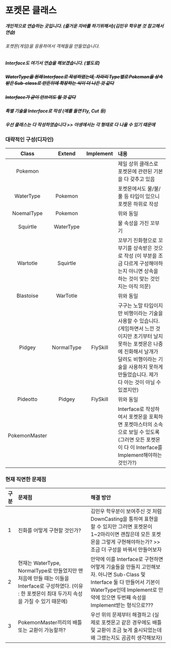 포켓몬 클래스
============

##### 개인적으로 연습하는 곳입니다. (즐거운 자바를 하기위해서)(김민우 학우분 것 참고해서 연습)

###### 포켓몬(게임)을 응용하여서 객체들을 만들었습니다.

##### Interface도 여기서 연습을 해보겠습니다. (별도로)

##### ~~WaterType을 원래 Interface로 작성하였는데, 차라리 Type별로 Pokemon을 상속받은 Sub-class로 만든뒤에 확장하는 식이 더 나은 것 같다~~
##### ~~Interface가 굳이 안쓰여도 될 것 같다~~
##### 특별 기술을 Interface로 작성 (예를 들면 Fly, Cut 등)
##### 우선 클래스는 다 작성하였습니다 >> 야생에서는 각 형태로 다 나올 수 있기 때문에

### 대략적인 구성(디자인)

|Class|Extend|Implement|내용|
|:--:|:--:|:--:|:--|
|Pokemon|||제일 상위 클래스로 포켓몬에 관련된 기본을 다 갖추고 있음|
|WaterType|Pokemon||포켓몬에서도 물/불/풀 등 타입이 있으니 포켓몬 하위로 작성|
|NoemalType|Pokemon||위와 동일|
|Squirtle|WaterType||물 속성을 가진 꼬부기|
|Wartotle|Squirtle||꼬부기 진화형으로 꼬부기를 상속받은 것으로 작성 (이 부분을 조금 다르게 구성해야하는지 아니면 상속을 하는 것이 맞는 것인지는 아직 의문)|
|Blastoise|WarTotle||위와 동일|
|Pidgey|NormalType|FlySkill|구구는 노말 타입이지만 비행이라는 기술을 사용할 수 있습니다. (게임하면서 느낀 것이지만 초기부터 날지 못하는 포켓몬은 나중에 진화해서 날개가 달려도 비행이라는 기술을 사용하지 못하게 만들었습니다. 제가 다 아는 것이 아닐 수 있겠지만)|
|Pideotto|Pidgey|FlySkill|위와 동일|
|PokemonMaster|||Interface로 작성하여서 포켓몬을 포획하면 포켓마스터의 소속으로 보일 수 있도록(그러면 모든 포켓몬이 다 이 Interface를 Implement해야하는 것인가?)|

### 현재 직면한 문제점

|구분|문제점|해결 방안|
|:--|:--|:--|
|1|진화를 어떻게 구현할 것인가?|김민우 학우분이 보여주신 것 처럼 DownCasting을 통하여 표현을 할 수 있지만 그러면 포켓몬이 1~2마리이면 괜찮은데 모든 포켓몬을 그렇게 구현해야하는가? >> 조금 더 구성을 바꿔서 만들어보자|
|2|현재는 WaterType, NormalType로 만들었지만 맨처음에 만들 때는 이들을 Interface로 구성하였다. (이유 : 한 포켓몬이 최대 두가지 속성을 가질 수 있기 때문에)| 만약에 이를 Interface로 구현하면 어떻게 기술들을 만들지 고민해보자. 아니면 Sub-Class 및 Interface 둘 다 만들어서 기본이 WaterType인데 Implement로 만약에 있으면 두번째 속성을 Implement받는 형식으로???|
|3|PokemonMaster끼리의 배틀 또는 교환이 가능할까?|우선 위의 문제부터 해결하고 (실제로 포켓몬고 같은 경우에도 배틀 및 교환이 조금 늦게 출시되었는데 왜 그랬는지도 곰곰히 생각해보자)|

